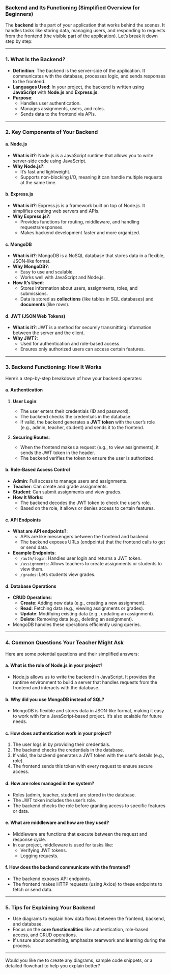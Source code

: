 ### Backend and Its Functioning (Simplified Overview for Beginners)

The **backend** is the part of your application that works behind the scenes. It handles tasks like storing data, managing users, and responding to requests from the frontend (the visible part of the application). Let’s break it down step by step:

---

### **1. What Is the Backend?**
- **Definition**: The backend is the server-side of the application. It communicates with the database, processes logic, and sends responses to the frontend.
- **Languages Used**: In your project, the backend is written using **JavaScript** with **Node.js** and **Express.js**.
- **Purpose**:
  - Handles user authentication.
  - Manages assignments, users, and roles.
  - Sends data to the frontend via APIs.

---

### **2. Key Components of Your Backend**

#### **a. Node.js**
- **What is it?**: Node.js is a JavaScript runtime that allows you to write server-side code using JavaScript.
- **Why Node.js?**:
  - It’s fast and lightweight.
  - Supports non-blocking I/O, meaning it can handle multiple requests at the same time.
  
#### **b. Express.js**
- **What is it?**: Express.js is a framework built on top of Node.js. It simplifies creating web servers and APIs.
- **Why Express.js?**:
  - Provides functions for routing, middleware, and handling requests/responses.
  - Makes backend development faster and more organized.

#### **c. MongoDB**
- **What is it?**: MongoDB is a NoSQL database that stores data in a flexible, JSON-like format.
- **Why MongoDB?**:
  - Easy to use and scalable.
  - Works well with JavaScript and Node.js.
- **How It’s Used**:
  - Stores information about users, assignments, roles, and submissions.
  - Data is stored as **collections** (like tables in SQL databases) and **documents** (like rows).

#### **d. JWT (JSON Web Tokens)**
- **What is it?**: JWT is a method for securely transmitting information between the server and the client.
- **Why JWT?**:
  - Used for authentication and role-based access.
  - Ensures only authorized users can access certain features.

---

### **3. Backend Functioning: How It Works**
Here’s a step-by-step breakdown of how your backend operates:

#### **a. Authentication**
1. **User Login**:
   - The user enters their credentials (ID and password).
   - The backend checks the credentials in the database.
   - If valid, the backend generates a **JWT token** with the user’s role (e.g., admin, teacher, student) and sends it to the frontend.

2. **Securing Routes**:
   - When the frontend makes a request (e.g., to view assignments), it sends the JWT token in the header.
   - The backend verifies the token to ensure the user is authorized.

#### **b. Role-Based Access Control**
- **Admin**: Full access to manage users and assignments.
- **Teacher**: Can create and grade assignments.
- **Student**: Can submit assignments and view grades.
- **How It Works**:
  - The backend decodes the JWT token to check the user’s role.
  - Based on the role, it allows or denies access to certain features.

#### **c. API Endpoints**
- **What are API endpoints?**:
  - APIs are like messengers between the frontend and backend.
  - The backend exposes URLs (endpoints) that the frontend calls to get or send data.
- **Example Endpoints**:
  - `/auth/login`: Handles user login and returns a JWT token.
  - `/assignments`: Allows teachers to create assignments or students to view them.
  - `/grades`: Lets students view grades.

#### **d. Database Operations**
- **CRUD Operations**:
  - **Create**: Adding new data (e.g., creating a new assignment).
  - **Read**: Fetching data (e.g., viewing assignments or grades).
  - **Update**: Modifying existing data (e.g., updating an assignment).
  - **Delete**: Removing data (e.g., deleting an assignment).
- MongoDB handles these operations efficiently using queries.

---

### **4. Common Questions Your Teacher Might Ask**
Here are some potential questions and their simplified answers:

#### **a. What is the role of Node.js in your project?**
- Node.js allows us to write the backend in JavaScript. It provides the runtime environment to build a server that handles requests from the frontend and interacts with the database.

#### **b. Why did you use MongoDB instead of SQL?**
- MongoDB is flexible and stores data in JSON-like format, making it easy to work with for a JavaScript-based project. It’s also scalable for future needs.

#### **c. How does authentication work in your project?**
1. The user logs in by providing their credentials.
2. The backend checks the credentials in the database.
3. If valid, the backend generates a JWT token with the user’s details (e.g., role).
4. The frontend sends this token with every request to ensure secure access.

#### **d. How are roles managed in the system?**
- Roles (admin, teacher, student) are stored in the database.
- The JWT token includes the user’s role.
- The backend checks the role before granting access to specific features or data.

#### **e. What are middleware and how are they used?**
- Middleware are functions that execute between the request and response cycle.
- In our project, middleware is used for tasks like:
  - Verifying JWT tokens.
  - Logging requests.

#### **f. How does the backend communicate with the frontend?**
- The backend exposes API endpoints.
- The frontend makes HTTP requests (using Axios) to these endpoints to fetch or send data.

---

### **5. Tips for Explaining Your Backend**
- Use diagrams to explain how data flows between the frontend, backend, and database.
- Focus on the **core functionalities** like authentication, role-based access, and CRUD operations.
- If unsure about something, emphasize teamwork and learning during the process.

---

Would you like me to create any diagrams, sample code snippets, or a detailed flowchart to help you explain better?
